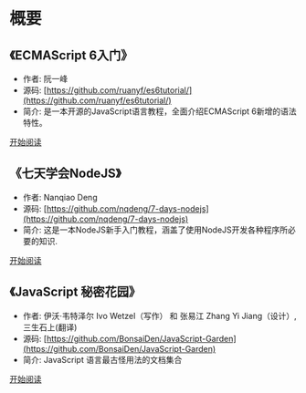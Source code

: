 # 概要
## 《ECMAScript 6入门》
- 作者: 阮一峰
- 源码: [https://github.com/ruanyf/es6tutorial/](https://github.com/ruanyf/es6tutorial/)
- 简介: 是一本开源的JavaScript语言教程，全面介绍ECMAScript 6新增的语法特性。

[开始阅读](ecmascript6/readme.html)


## 《七天学会NodeJS》
- 作者: Nanqiao Deng
- 源码: [https://github.com/nqdeng/7-days-nodejs](https://github.com/nqdeng/7-days-nodejs)
- 简介: 这是一本NodeJS新手入门教程，涵盖了使用NodeJS开发各种程序所必要的知识.

[开始阅读](7-days-nodejs/01_getting_started.html)

## 《JavaScript 秘密花园》
- 作者: 伊沃·韦特泽尔 Ivo Wetzel（写作） 和 张易江 Zhang Yi Jiang（设计）,三生石上(翻译)
- 源码: [https://github.com/BonsaiDen/JavaScript-Garden](https://github.com/BonsaiDen/JavaScript-Garden)
- 简介: JavaScript 语言最古怪用法的文档集合


[开始阅读](javascript-garden/intro/index.html)
